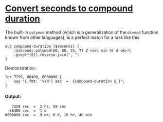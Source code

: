 [1]: http://rosettacode.org/wiki/Convert_seconds_to_compound_duration

# [Convert seconds to compound duration][1]

The built-in `polymod` method (which is a generalization of the `divmod` function known from other languages), is a perfect match for a task like this:

```perl6
sub compound-duration ($seconds) {
    ($seconds.polymod(60, 60, 24, 7) Z <sec min hr d wk>)\
    .grep(*[0]).reverse.join(", ")
}
```


Demonstration:

```perl6
for 7259, 86400, 6000000 {
    say "{.fmt: '%7d'} sec  =  {compound-duration $_}";
}
```

#### Output:
```
   7259 sec  =  2 hr, 59 sec
  86400 sec  =  1 d
6000000 sec  =  9 wk, 6 d, 10 hr, 40 min
```